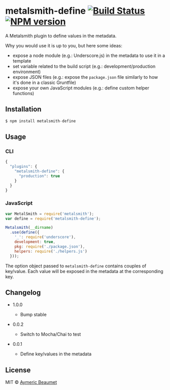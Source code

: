 # metalsmith-define [![Build Status](https://travis-ci.org/aymericbeaumet/metalsmith-define.svg?branch=master)](https://travis-ci.org/aymericbeaumet/metalsmith-define) [![NPM version](https://badge.fury.io/js/metalsmith-define.svg)](http://badge.fury.io/js/metalsmith-define)

A Metalsmith plugin to define values in the metadata.

Why you would use it is up to you, but here some ideas:
- expose a node module (e.g.: Underscore.js) in the metadata to use it in a
  template
- set variable related to the build script (e.g.: development/production
  environment)
- expose JSON files (e.g.: expose the `package.json` file similarly to how
  it's done in a classic Gruntfile)
- expose your own JavaScript modules (e.g.: define custom helper functions)

## Installation

```javascript
$ npm install metalsmith-define
```

## Usage

### CLI

```javascript
{
  "plugins": {
    "metalsmith-define": {
      "production": true
    }
  }
}
```

### JavaScript

```javascript
var MetalSmith = require('metalsmith');
var define = require('metalsmith-define');

Metalsmith(__dirname)
  .use(define({
    '_': require('underscore'),
    development: true,
    pkg: require('./package.json'),
    helpers: require('./helpers.js')
  }));
```

The option object passed to `metalsmith-define` contains couples of key/value.
Each value will be exposed in the metadata at the corresponding key.

## Changelog

* 1.0.0
  * Bump stable

* 0.0.2
  * Switch to Mocha/Chai to test

* 0.0.1
  * Define key/values in the metadata

## License

MIT © [Aymeric Beaumet](http://beaumet.me)
